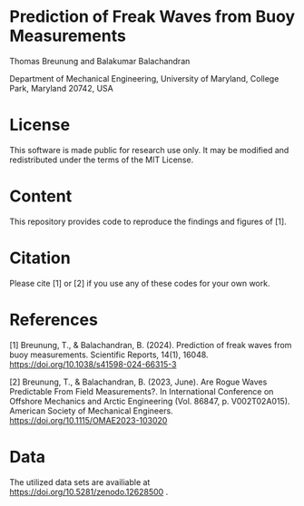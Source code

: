 # Prediction of Freak Waves from Buoy Measurements
Thomas Breunung and Balakumar Balachandran

Department of Mechanical Engineering, University of Maryland, College Park, Maryland 20742, USA
# License
This software is made public for research use only. It may be modified and redistributed under the terms of the MIT License.

# Content
This repository provides code to reproduce the findings and figures of [1].
 
# Citation
Please cite [1] or [2] if you use any of these codes for your own work. 

# References
[1] Breunung, T., & Balachandran, B. (2024). Prediction of freak waves from buoy measurements. Scientific Reports, 14(1), 16048. https://doi.org/10.1038/s41598-024-66315-3

[2] Breunung, T., & Balachandran, B. (2023, June). Are Rogue Waves Predictable From Field Measurements?. In International Conference on Offshore Mechanics and Arctic Engineering (Vol. 86847, p. V002T02A015). American Society of Mechanical Engineers. https://doi.org/10.1115/OMAE2023-103020

# Data

The utilized data sets are availiable at https://doi.org/10.5281/zenodo.12628500 .

